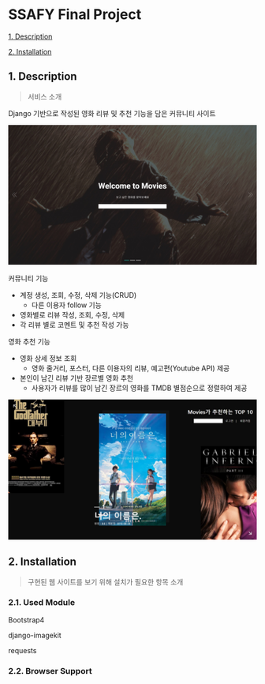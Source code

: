 # SSAFY Final Project



[1. Description](#1.-Description)

[2. Installation](#2.-Installation)



## **1. Description**

> 서비스 소개



Django 기반으로 작성된 영화 리뷰 및 추천 기능을 담은 커뮤니티 사이트

![Home](./fin_pjt/static/Home.jpg)



커뮤니티 기능

- 계정 생성, 조회, 수정, 삭제 기능(CRUD)
  - 다른 이용자 follow 기능
- 영화별로 리뷰 작성, 조회, 수정, 삭제
- 각 리뷰 별로 코멘트 및 추천 작성 가능





영화 추천 기능

- 영화 상세 정보 조회
  - 영화 줄거리, 포스터, 다른 이용자의 리뷰, 예고편(Youtube API) 제공
- 본인이 남긴 리뷰 기반 장르별 영화 추천
  - 사용자가 리뷰를 많이 남긴 장르의 영화를 TMDB 별점순으로 정렬하여 제공

![index](./fin_pjt/static/index.jpg)



## 2. Installation

> 구현된 웹 사이트를 보기 위해 설치가 필요한 항목 소개



### 2.1. Used Module

Bootstrap4

django-imagekit

requests





### 2.2. Browser Support

